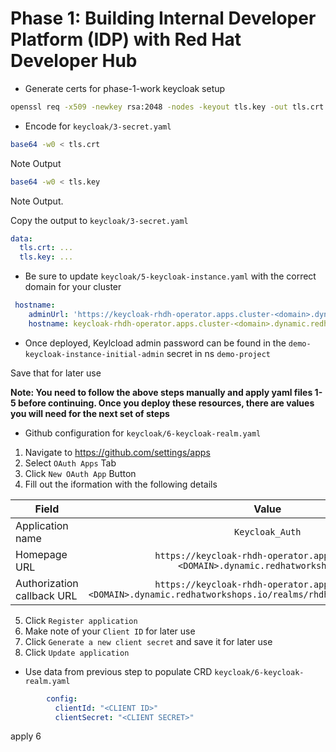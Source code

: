 # Phase 1: Building Internal Developer Platform (IDP) with Red Hat Developer Hub


- Generate certs for phase-1-work keycloak setup

```bash
openssl req -x509 -newkey rsa:2048 -nodes -keyout tls.key -out tls.crt -days 365 -subj "/CN=www.example.com"
```

- Encode for `keycloak/3-secret.yaml`

```bash
base64 -w0 < tls.crt
```
Note Output

```bash
base64 -w0 < tls.key
```

Note Output.

Copy the output to `keycloak/3-secret.yaml`

```yaml
data:
  tls.crt: ...
  tls.key: ...
```

- Be sure to update `keycloak/5-keycloak-instance.yaml` with the correct domain for your cluster

```yaml
 hostname:
    adminUrl: 'https://keycloak-rhdh-operator.apps.cluster-<domain>.dynamic.redhatworkshops.io'
    hostname: keycloak-rhdh-operator.apps.cluster-<domain>.dynamic.redhatworkshops.io
```

- Once deployed, Keylcload admin password can be found in the `demo-keycloak-instance-initial-admin` secret in ns `demo-project`

Save that for later use

**Note: You need to follow the above steps manually and apply yaml files 1-5 before continuing. Once you deploy these resources, there are values you will need for the next set of steps**

- Github configuration for `keycloak/6-keycloak-realm.yaml`

1. Navigate to https://github.com/settings/apps
2. Select `OAuth Apps` Tab
3. Click `New OAuth App` Button
4. Fill out the iformation with the following details

| Field                     | Value                                                                                                                | 
|---                        |:---:                                                                                                                 |
| Application name          | `Keycloak_Auth`                                                                                                      | 
| Homepage URL              | `https://keycloak-rhdh-operator.apps.cluster-<DOMAIN>.dynamic.redhatworkshops.io`                                    | 
| Authorization callback URL| `https://keycloak-rhdh-operator.apps.cluster-<DOMAIN>.dynamic.redhatworkshops.io/realms/rhdh/broker/github/endpoint` | 

5. Click `Register application`
6. Make note of your `Client ID` for later use
7. Click `Generate a new client secret` and save it for later use
8. Click `Update application`

- Use data from previous step to populate CRD `keycloak/6-keycloak-realm.yaml`

```yaml
        config:
          clientId: "<CLIENT ID>"
          clientSecret: "<CLIENT SECRET>"
```

apply 6
